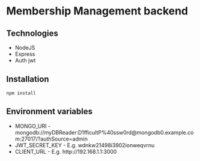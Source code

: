 # Membership Management backend

## Technologies
<ul>
    <li>NodeJS</li>
    <li>Express</li>
    <li>Auth jwt</li>
</ul>

## Installation
```
npm install
```

## Environment variables
<ul>
    <li>MONGO_URI - mongodb://myDBReader:D1fficultP%40ssw0rd@mongodb0.example.com:27017/?authSource=admin</li>
    <li>JWT_SECRET_KEY - E.g. wdnkw21498i3902ionweqvrnu</li>
    <li>CLIENT_URL - E.g. http://192.168.1.1:3000</li>
</ul>